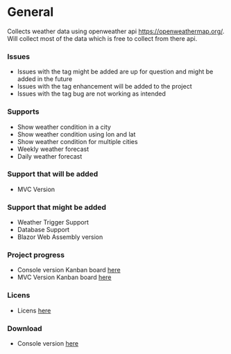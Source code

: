 # General
Collects weather data using openweather api https://openweathermap.org/. 
Will collect most of the data which is free to collect from there api. 

### Issues
- Issues with the tag might be added are up for question and might be added in the future
- Issues with the tag enhancement will be added to the project
- Issues with the tag bug are not working as intended

### Supports
- Show weather condition in a city
- Show weather condition using lon and lat
- Show weather condition for multiple cities
- Weekly weather forecast 
- Daily weather forecast 

### Support that will be added
- MVC Version

### Support that might be added
- Weather Trigger Support
- Database Support
- Blazor Web Assembly version

### Project progress
- Console version Kanban board [here](https://github.com/users/Carpenteri1/projects/3) 
- MVC Version Kanban board [here](https://github.com/Carpenteri1/WeatherApp/projects/4)

### Licens
- Licens [here](https://github.com/Carpenteri1/WeatherApp/blob/master/LICENSE)

### Download 
- Console version [here](https://github.com/Carpenteri1/WeatherApp/releases/download/v1.0/Bin.zip) 

